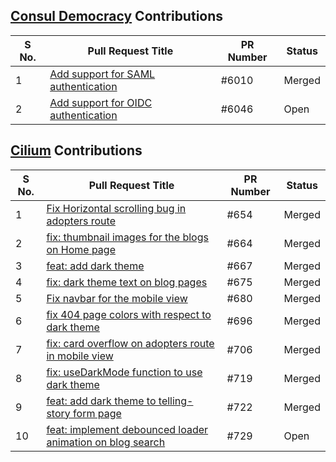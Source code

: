 ## [Consul Democracy](https://github.com/consuldemocracy/consuldemocracy) Contributions

| S No. | Pull Request Title | PR Number | Status |
|-------|--------------------|-----------|--------|
| 1     | [Add support for SAML authentication](https://github.com/consuldemocracy/consuldemocracy/pull/6010) | #6010 | Merged |
| 2     | [Add support for OIDC authentication](https://github.com/consuldemocracy/consuldemocracy/pull/6046) | #6046 | Open |


## [Cilium](https://github.com/cilium/cilium.io) Contributions

| S No.  | Pull Request Title                                                       | PR Number | Status |
|----|---------------------------------------------------------------------------|-----------|--------|
| 1  | [Fix Horizontal scrolling bug in adopters route](https://github.com/cilium/cilium.io/pull/654) | #654      | Merged |
| 2  | [fix: thumbnail images for the blogs on Home page](https://github.com/cilium/cilium.io/pull/664) | #664      | Merged |
| 3  | [feat: add dark theme](https://github.com/cilium/cilium.io/pull/667) | #667      | Merged |
| 4  | [fix: dark theme text on blog pages](https://github.com/cilium/cilium.io/pull/675) | #675      | Merged |
| 5  | [Fix navbar for the mobile view](https://github.com/cilium/cilium.io/pull/680) | #680      | Merged |
| 6  | [fix 404 page colors with respect to dark theme](https://github.com/cilium/cilium.io/pull/696) | #696      | Merged |
| 7  | [fix: card overflow on adopters route in mobile view](https://github.com/cilium/cilium.io/pull/706) | #706      | Merged |
| 8  | [fix: useDarkMode function to use dark theme](https://github.com/cilium/cilium.io/pull/719) | #719      | Merged |
| 9  | [feat: add dark theme to telling-story form page](https://github.com/cilium/cilium.io/pull/722) | #722      | Merged |
| 10 | [feat: implement debounced loader animation on blog search](https://github.com/cilium/cilium.io/pull/729) | #729      | Open   |
